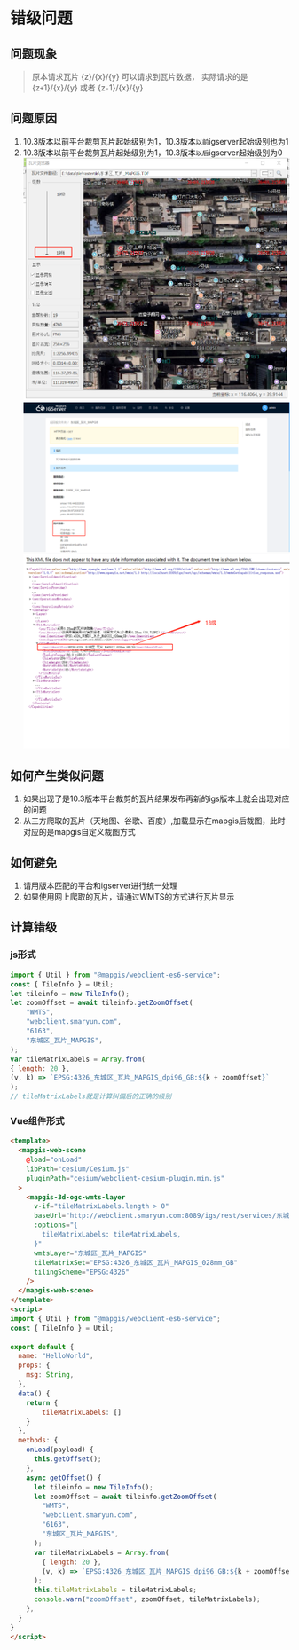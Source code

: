# 错级问题

## 问题现象
> 原本请求瓦片  {z}/{x}/{y} 可以请求到瓦片数据， 实际请求的是  {z`+`1}/{x}/{y} 或者 {z`-`1}/{x}/{y} 

## 问题原因
1. 10.3版本以前平台裁剪瓦片起始级别为1，10.3版本`以前`igserver起始级别也为1
2. 10.3版本以前平台裁剪瓦片起始级别为1，10.3版本`以后`igserver起始级别为0
![destop](./static/modules/cesium/fqa/tile/destop.png)
![igserver](./static/modules/cesium/fqa/tile/igserver.png)
![wmts](./static/modules/cesium/fqa/tile/wmts.png)

## 如何产生类似问题
1. 如果出现了是10.3版本平台裁剪的瓦片结果发布再新的igs版本上就会出现对应的问题
2. 从三方爬取的瓦片（天地图、谷歌、百度）,加载显示在mapgis后裁图，此时对应的是mapgis自定义裁图方式

## 如何避免
1. 请用版本匹配的平台和igserver进行统一处理
2. 如果使用网上爬取的瓦片，请通过WMTS的方式进行瓦片显示

## 计算错级

### js形式
``` js
import { Util } from "@mapgis/webclient-es6-service";
const { TileInfo } = Util;
let tileinfo = new TileInfo();
let zoomOffset = await tileinfo.getZoomOffset(
    "WMTS",
    "webclient.smaryun.com",
    "6163",
    "东城区_瓦片_MAPGIS",
);
var tileMatrixLabels = Array.from(
{ length: 20 },
(v, k) => `EPSG:4326_东城区_瓦片_MAPGIS_dpi96_GB:${k + zoomOffset}`
);
// tileMatrixLabels就是计算纠偏后的正确的级别
```

### Vue组件形式
``` html
<template>
  <mapgis-web-scene
    @load="onLoad"
    libPath="cesium/Cesium.js"
    pluginPath="cesium/webclient-cesium-plugin.min.js"
  >
    <mapgis-3d-ogc-wmts-layer
      v-if="tileMatrixLabels.length > 0"
      baseUrl="http://webclient.smaryun.com:8089/igs/rest/services/东城区_瓦片_MAPGIS/WMTSServer"
      :options="{
        tileMatrixLabels: tileMatrixLabels,
      }"
      wmtsLayer="东城区_瓦片_MAPGIS"
      tileMatrixSet="EPSG:4326_东城区_瓦片_MAPGIS_028mm_GB"
      tilingScheme="EPSG:4326"
    />
  </mapgis-web-scene>
</template>
<script>
import { Util } from "@mapgis/webclient-es6-service";
const { TileInfo } = Util;

export default {
  name: "HelloWorld",
  props: {
    msg: String,
  },
  data() {
    return {
        tileMatrixLabels: []
    }
  },
  methods: {
    onLoad(payload) {
      this.getOffset();
    },
    async getOffset() {
      let tileinfo = new TileInfo();
      let zoomOffset = await tileinfo.getZoomOffset(
        "WMTS",
        "webclient.smaryun.com",
        "6163",
        "东城区_瓦片_MAPGIS",
      );
      var tileMatrixLabels = Array.from(
        { length: 20 },
        (v, k) => `EPSG:4326_东城区_瓦片_MAPGIS_dpi96_GB:${k + zoomOffset}`
      );
      this.tileMatrixLabels = tileMatrixLabels;
      console.warn("zoomOffset", zoomOffset, tileMatrixLabels);
    },
  }
}
</script>
```
